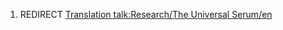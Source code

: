 1.  REDIRECT [Translation talk:Research/The Universal
    Serum/en](Translation_talk:Research/The_Universal_Serum/en "wikilink")